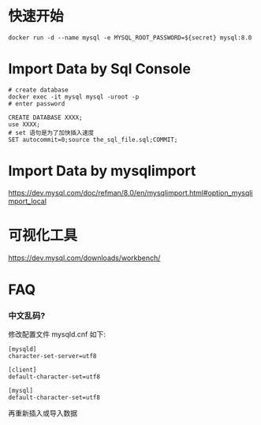 # 快速开始

```
docker run -d --name mysql -e MYSQL_ROOT_PASSWORD=${secret} mysql:8.0
```

# Import Data by Sql Console

```
# create database
docker exec -it mysql mysql -uroot -p
# enter password
```

```mysql
CREATE DATABASE XXXX;
use XXXX;
# set 语句是为了加快插入速度
SET autocommit=0;source the_sql_file.sql;COMMIT;
```

# Import Data by mysqlimport

https://dev.mysql.com/doc/refman/8.0/en/mysqlimport.html#option_mysqlimport_local

# 可视化工具

https://dev.mysql.com/downloads/workbench/

# FAQ

### 中文乱码?

修改配置文件 mysqld.cnf 如下:

```
[mysqld]
character-set-server=utf8

[client]
default-character-set=utf8

[mysql]
default-character-set=utf8
```
再重新插入或导入数据
